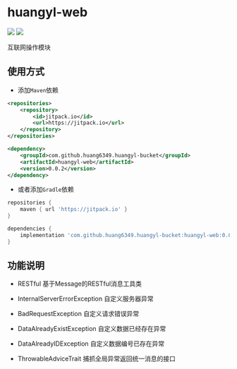 # huangyl-web

[![](https://img.shields.io/badge/java-^1.8.0-orange.svg?style=flat-square)](http://www.oracle.com/technetwork/java/index.html)
[![](https://jitpack.io/v/huang6349/huangyl-bucket.svg?style=flat-square)](https://jitpack.io/#huang6349/huangyl-bucket)

互联网操作模块

## 使用方式

* 添加`Maven`依赖

```xml
<repositories>
    <repository>
        <id>jitpack.io</id>
        <url>https://jitpack.io</url>
    </repository>
</repositories>
```

```xml
<dependency>
    <groupId>com.github.huang6349.huangyl-bucket</groupId>
    <artifactId>huangyl-web</artifactId>
    <version>0.0.2</version>
</dependency>
```

* 或者添加`Gradle`依赖

```groovy
repositories {
    maven { url 'https://jitpack.io' }
}
```

```groovy
dependencies {
    implementation 'com.github.huang6349.huangyl-bucket:huangyl-web:0.0.2'
}
```

## 功能说明

* RESTful 基于Message的RESTful消息工具类

* InternalServerErrorException 自定义服务器异常

* BadRequestException 自定义请求错误异常

* DataAlreadyExistException 自定义数据已经存在异常

* DataAlreadyIDException 自定义数据编号已存在异常

* ThrowableAdviceTrait 捕抓全局异常返回统一消息的接口
